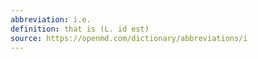 ```yaml
---
abbreviation: i.e.
definition: that is (L. id est)
source: https://openmd.com/dictionary/abbreviations/i
---
```

